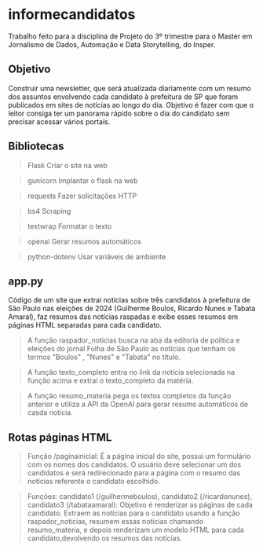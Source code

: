 # informecandidatos
Trabalho feito para a disciplina de Projeto do 3º trimestre para o Master em Jornalismo de Dados, Automação e Data Storytelling, do Insper. 

## Objetivo
Construir uma newsletter, que será atualizada diariamente com um resumo dos assuntos envolvendo cada candidato à prefeitura de SP que foram publicados em sites de notícias ao longo do dia. Objetivo é fazer com que o leitor consiga ter um panorama rápido sobre o dia do candidato sem precisar acessar vários portais.

## Bibliotecas

> Flask
Criar o site na web

> gunicorn
Implantar o flask na web

> requests
Fazer solicitações HTTP

> bs4
Scraping

> textwrap
Formatar o texto

> openai
Gerar resumos automáticos 

>python-dotenv
Usar variáveis de ambiente


## app.py
Código de um site que extrai notícias sobre três candidatos à prefeitura de São Paulo nas eleições de 2024 (Guilherme Boulos, Ricardo Nunes e Tabata Amaral), faz resumos das notícias raspadas e exibe esses resumos em páginas HTML separadas para cada candidato.

> A função raspador_noticias busca na aba da editoria de política e eleições do jornal Folha de São Paulo as notícias que tenham os termos "Boulos" , "Nunes" e "Tabata" no título.

> A função texto_completo entra no link da notícia selecionada na função acima e extrai o texto_completo da matéria.

> A função resumo_materia pega os textos completos da função anterior e utiliza a API da OpenAI para gerar resumo automáticos de casda notícia.


## Rotas páginas HTML

> Função /paginainicial:
É a página inicial do site, possui um formulário com os nomes dos candidatos. O usuário deve selecionar um dos candidatos e será redirecionado para a página com o resumo das notícias referente o candidato escolhido. 

> Funções: candidato1 (/guilhermeboulos), candidato2 (/ricardonunes), candidato3 (/tabataamaral):
Objetivo é renderizar as páginas de cada candidato. Extraem as notícias para o candidato usando a função raspador_noticias, resumem essas notícias chamando resumo_materia, e depois renderizam um modelo HTML para cada candidato,devolvendo os resumos das notícias.


